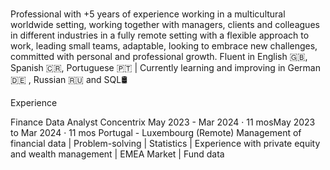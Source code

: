 # 


Professional with +5 years of experience working in a multicultural worldwide setting, working together with  managers, clients and colleagues in different industries in a fully remote setting with a flexible approach to work, leading small teams, adaptable, looking to embrace new challenges, committed with personal and professional growth.
Fluent in English 🇬🇧, Spanish 🇨🇷, Portuguese 🇵🇹 | Currently learning and improving in German 🇩🇪 , Russian 🇷🇺 and SQL🛢

Experience

Finance Data Analyst
Concentrix May 2023 - Mar 2024 · 11 mosMay 2023 to Mar 2024 · 11 mos Portugal - Luxembourg (Remote)
Management of financial data | Problem-solving | Statistics | Experience with private equity and wealth management | EMEA Market | Fund data
      

